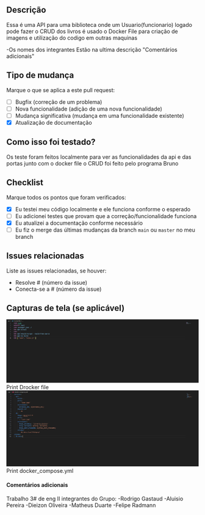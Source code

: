 ## Descrição

Essa é uma API para uma biblioteca onde um Usuario(funcionario) logado pode fazer o CRUD dos livros é usado
 o Docker File para criação de imagens e utilização do codigo em outras maquinas 

-Os nomes dos integrantes Estão na ultima descrição "Comentários adicionais"

## Tipo de mudança

Marque o que se aplica a este pull request:

- [ ] Bugfix (correção de um problema)
- [ ] Nova funcionalidade (adição de uma nova funcionalidade)
- [ ] Mudança significativa (mudança em uma funcionalidade existente)
- [X] Atualização de documentação

## Como isso foi testado?
Os teste foram feitos localmente para ver as funcionalidades da api e das portas junto com o docker file 
o CRUD foi feito pelo programa Bruno 


## Checklist

Marque todos os pontos que foram verificados:

- [X] Eu testei meu código localmente e ele funciona conforme o esperado
- [ ] Eu adicionei testes que provam que a correção/funcionalidade funciona
- [X] Eu atualizei a documentação conforme necessário
- [ ] Eu fiz o merge das últimas mudanças da branch `main` ou `master` no meu branch

## Issues relacionadas

Liste as issues relacionadas, se houver:

- Resolve # (número da issue)
- Conecta-se a # (número da issue)

## Capturas de tela (se aplicável)

![alt text](image.png) Print Drocker file 
![alt text](image-1.png) Print docker_compose.yml 

#### Comentários adicionais
Trabalho 3# de eng II 
integrantes do Grupo: 
-Rodrigo Gastaud
-Aluisio Pereira
-Dieizon Oliveira
-Matheus Duarte
-Felipe Radmann 
